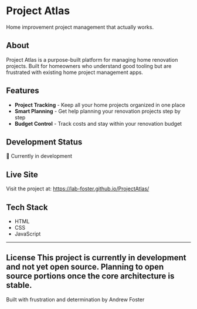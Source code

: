 # Project Atlas

Home improvement project management that actually works.

## About

Project Atlas is a purpose-built platform for managing home renovation projects. Built for homeowners who understand good tooling but are frustrated with existing home project management apps.

## Features

- **Project Tracking** - Keep all your home projects organized in one place
- **Smart Planning** - Get help planning your renovation projects step by step  
- **Budget Control** - Track costs and stay within your renovation budget

## Development Status

🚧 Currently in development

## Live Site

Visit the project at: https://lab-foster.github.io/ProjectAtlas/

## Tech Stack

- HTML
- CSS
- JavaScript

---
License
This project is currently in development and not yet open source. Planning to open source portions once the core architecture is stable.
---
Built with frustration and determination by Andrew Foster

